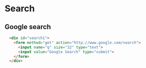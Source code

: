 # Search

## Google search
```html
  <div id="search1">
    <form method="get" action="http://www.google.com/search">
      <input name="q" size="32" type="text">
      <input value="Google Search" type="submit">
    </form>
  </div>
```
